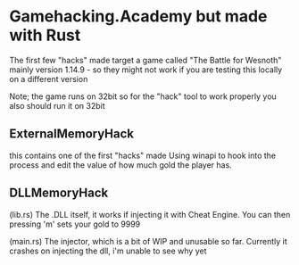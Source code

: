 # Gamehacking.Academy but made with Rust
The first few "hacks" made target a game called "The Battle for Wesnoth" mainly version 1.14.9 - so they might not work if you are testing this locally on a different version

Note; the game runs on 32bit so for the "hack" tool to work properly you also should run it on 32bit

## ExternalMemoryHack
this contains one of the first "hacks" made
Using winapi to hook into the process and edit the value of how much gold the player has.

## DLLMemoryHack
(lib.rs)
The .DLL itself, it works if injecting it with Cheat Engine.
You can then pressing 'm' sets your gold to 9999

(main.rs)
The injector, which is a bit of WIP and unusable so far.
Currently it crashes on injecting the dll, i'm unable to see why yet

